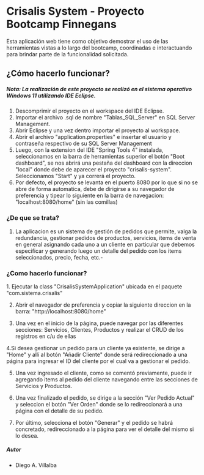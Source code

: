 <h1>Crisalis System - Proyecto Bootcamp Finnegans</h1>


Esta aplicación web tiene como objetivo demostrar el uso de las herramientas vistas a lo largo del bootcamp, coordinadas e interactuando para brindar parte de la funcionalidad solicitada.

<h2>¿Cómo hacerlo funcionar?</h2>
<h5>Nota: La realización de este proyecto se realizó en el sistema operativo Windows 11 utilizando IDE Eclipse.</h5>

1. Descomprimir el proyecto en el workspace del IDE Eclipse.
2. Importar el archivo .sql de nombre "Tablas_SQL_Server" en SQL Server Management.
3. Abrir Eclipse y una vez dentro importar el proyecto al workspace.
4. Abrir el archivo "application.properties" e insertar el usuario y contraseña respectivo de su SQL Server Management
5. Luego, con la extension del IDE "Spring Tools 4" instalada, seleccionamos en la barra de herramientas superior el botón
"Boot dashboard", se nos abrirá una pestaña del dashboard con la direccion "local" donde debe de aparecer el proyecto
"crisalis-system". Seleccionamos "Start" y ya correrá el proyecto. 
6. Por defecto, el proyecto se levanta en el puerto 8080 por lo que si no se abre de forma automatica, debe de dirigirse a su navegador de preferencia y tipear lo siguiente en la barra de navegacion: "localhost:8080/home" (sin las comillas)


<h3>¿De que se trata?</h3>

1. La aplicacion es un sistema de gestión de pedidos que permite, valga la redundancia, gestionar pedidos de productos, servicios, items de venta en general asignando cada uno a un cliente en particular que debemos especificar y generando luego un detalle del pedido con los items seleccionados, precio, fecha, etc.-

<h3>¿Como hacerlo funcionar?</h3>
1. Ejecutar la class "CrisalisSystemApplication" ubicada en el paquete "com.sistema.crisalis"

2. Abrir el navegador de preferencia y copiar la siguiente direccion en la barra: "http://localhost:8080/home"

3. Una vez en el inicio de la página, puede navegar por las diferentes secciones: Servicios, Clientes, Productos y realizar el CRUD de los registros en c/u de ellas

4.Si desea gestionar un pedido para un cliente ya existente, se dirige a "Home" y allí al botón "Añadir Cliente" donde será redireccionado a una página para ingresar el ID del cliente por el cual va a gestionar el pedido.

5. Una vez ingresado el cliente, como se comentó previamente, puede ir agregando items al pedido del cliente navegando entre las secciones de Servicios y Productos.

6. Una vez finalizado el pedido, se dirige a la sección "Ver Pedido Actual" y seleccion el botón "Ver Orden" donde se lo redireccionará a una página con el detalle de su pedido.

7. Por último, selecciona el botón "Generar" y el pedido se habrá concretado, redireccionado a la página para ver el detalle del mismo si lo desea.

<h5 class="text-uppercase font-weight-bold">Autor</h5>
<ul>
	<li>Diego A. Villalba</li>
</ul>
